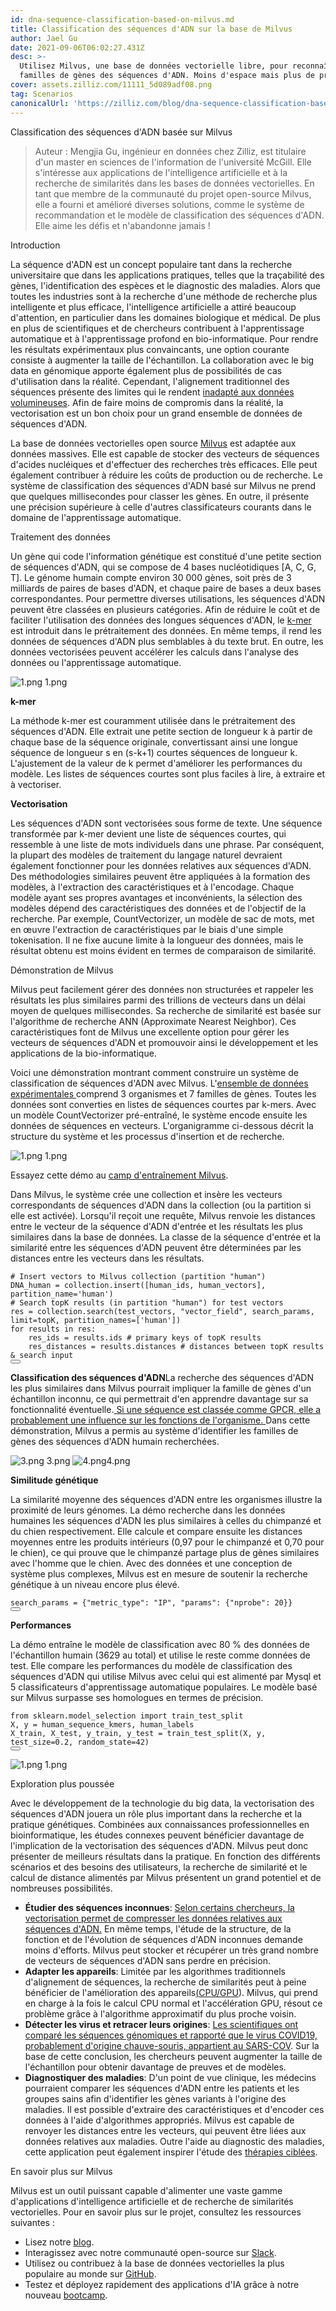 ```yaml
---
id: dna-sequence-classification-based-on-milvus.md
title: Classification des séquences d'ADN sur la base de Milvus
author: Jael Gu
date: 2021-09-06T06:02:27.431Z
desc: >-
  Utilisez Milvus, une base de données vectorielle libre, pour reconnaître les
  familles de gènes des séquences d'ADN. Moins d'espace mais plus de précision.
cover: assets.zilliz.com/11111_5d089adf08.png
tag: Scenarios
canonicalUrl: 'https://zilliz.com/blog/dna-sequence-classification-based-on-milvus'
---
```

<custom-h1>Classification des séquences d'ADN basée sur Milvus</custom-h1><blockquote>
<p>Auteur : Mengjia Gu, ingénieur en données chez Zilliz, est titulaire d'un master en sciences de l'information de l'université McGill. Elle s'intéresse aux applications de l'intelligence artificielle et à la recherche de similarités dans les bases de données vectorielles. En tant que membre de la communauté du projet open-source Milvus, elle a fourni et amélioré diverses solutions, comme le système de recommandation et le modèle de classification des séquences d'ADN. Elle aime les défis et n'abandonne jamais !</p>
</blockquote>
<custom-h1>Introduction</custom-h1><p>La séquence d'ADN est un concept populaire tant dans la recherche universitaire que dans les applications pratiques, telles que la traçabilité des gènes, l'identification des espèces et le diagnostic des maladies. Alors que toutes les industries sont à la recherche d'une méthode de recherche plus intelligente et plus efficace, l'intelligence artificielle a attiré beaucoup d'attention, en particulier dans les domaines biologique et médical. De plus en plus de scientifiques et de chercheurs contribuent à l'apprentissage automatique et à l'apprentissage profond en bio-informatique. Pour rendre les résultats expérimentaux plus convaincants, une option courante consiste à augmenter la taille de l'échantillon. La collaboration avec le big data en génomique apporte également plus de possibilités de cas d'utilisation dans la réalité. Cependant, l'alignement traditionnel des séquences présente des limites qui le rendent <a href="https://www.frontiersin.org/articles/10.3389/fbioe.2020.01032/full#h5">inadapté aux données volumineuses</a>. Afin de faire moins de compromis dans la réalité, la vectorisation est un bon choix pour un grand ensemble de données de séquences d'ADN.</p>
<p>La base de données vectorielles open source <a href="https://milvus.io/docs/v2.0.x/overview.md">Milvus</a> est adaptée aux données massives. Elle est capable de stocker des vecteurs de séquences d'acides nucléiques et d'effectuer des recherches très efficaces. Elle peut également contribuer à réduire les coûts de production ou de recherche. Le système de classification des séquences d'ADN basé sur Milvus ne prend que quelques millisecondes pour classer les gènes. En outre, il présente une précision supérieure à celle d'autres classificateurs courants dans le domaine de l'apprentissage automatique.</p>
<custom-h1>Traitement des données</custom-h1><p>Un gène qui code l'information génétique est constitué d'une petite section de séquences d'ADN, qui se compose de 4 bases nucléotidiques [A, C, G, T]. Le génome humain compte environ 30 000 gènes, soit près de 3 milliards de paires de bases d'ADN, et chaque paire de bases a deux bases correspondantes. Pour permettre diverses utilisations, les séquences d'ADN peuvent être classées en plusieurs catégories. Afin de réduire le coût et de faciliter l'utilisation des données des longues séquences d'ADN, le <a href="https://en.wikipedia.org/wiki/K-mer#:~:text=Usually%2C%20the%20term%20k%2Dmer,total%20possible%20k%2Dmers%2C%20where">k-mer </a>est introduit dans le prétraitement des données. En même temps, il rend les données de séquences d'ADN plus semblables à du texte brut. En outre, les données vectorisées peuvent accélérer les calculs dans l'analyse des données ou l'apprentissage automatique.</p>
<p>
  
   <span class="img-wrapper"> <img translate="no" src="https://assets.zilliz.com/1_a7469e9eac.png" alt="1.png" class="doc-image" id="1.png" />
   </span> <span class="img-wrapper"> <span>1.png</span> </span></p>
<p><strong>k-mer</strong></p>
<p>La méthode k-mer est couramment utilisée dans le prétraitement des séquences d'ADN. Elle extrait une petite section de longueur k à partir de chaque base de la séquence originale, convertissant ainsi une longue séquence de longueur s en (s-k+1) courtes séquences de longueur k. L'ajustement de la valeur de k permet d'améliorer les performances du modèle. Les listes de séquences courtes sont plus faciles à lire, à extraire et à vectoriser.</p>
<p><strong>Vectorisation</strong></p>
<p>Les séquences d'ADN sont vectorisées sous forme de texte. Une séquence transformée par k-mer devient une liste de séquences courtes, qui ressemble à une liste de mots individuels dans une phrase. Par conséquent, la plupart des modèles de traitement du langage naturel devraient également fonctionner pour les données relatives aux séquences d'ADN. Des méthodologies similaires peuvent être appliquées à la formation des modèles, à l'extraction des caractéristiques et à l'encodage. Chaque modèle ayant ses propres avantages et inconvénients, la sélection des modèles dépend des caractéristiques des données et de l'objectif de la recherche. Par exemple, CountVectorizer, un modèle de sac de mots, met en œuvre l'extraction de caractéristiques par le biais d'une simple tokenisation. Il ne fixe aucune limite à la longueur des données, mais le résultat obtenu est moins évident en termes de comparaison de similarité.</p>
<custom-h1>Démonstration de Milvus</custom-h1><p>Milvus peut facilement gérer des données non structurées et rappeler les résultats les plus similaires parmi des trillions de vecteurs dans un délai moyen de quelques millisecondes. Sa recherche de similarité est basée sur l'algorithme de recherche ANN (Approximate Nearest Neighbor). Ces caractéristiques font de Milvus une excellente option pour gérer les vecteurs de séquences d'ADN et promouvoir ainsi le développement et les applications de la bio-informatique.</p>
<p>Voici une démonstration montrant comment construire un système de classification de séquences d'ADN avec Milvus. L'<a href="https://www.kaggle.com/nageshsingh/dna-sequence-dataset">ensemble de données expérimentales </a>comprend 3 organismes et 7 familles de gènes. Toutes les données sont converties en listes de séquences courtes par k-mers. Avec un modèle CountVectorizer pré-entraîné, le système encode ensuite les données de séquences en vecteurs. L'organigramme ci-dessous décrit la structure du système et les processus d'insertion et de recherche.</p>
<p>
  
   <span class="img-wrapper"> <img translate="no" src="https://assets.zilliz.com/1_ebd89660f6.png" alt="1.png" class="doc-image" id="1.png" />
   </span> <span class="img-wrapper"> <span>1.png</span> </span></p>
<p>Essayez cette démo au <a href="https://github.com/milvus-io/bootcamp/tree/master/solutions/dna_sequence_classification">camp d'entraînement Milvus</a>.</p>
<p>Dans Milvus, le système crée une collection et insère les vecteurs correspondants de séquences d'ADN dans la collection (ou la partition si elle est activée). Lorsqu'il reçoit une requête, Milvus renvoie les distances entre le vecteur de la séquence d'ADN d'entrée et les résultats les plus similaires dans la base de données. La classe de la séquence d'entrée et la similarité entre les séquences d'ADN peuvent être déterminées par les distances entre les vecteurs dans les résultats.</p>
<pre><code translate="no"><span class="hljs-comment"># Insert vectors to Milvus collection (partition &quot;human&quot;)</span>
DNA_human = collection.insert([human_ids, human_vectors], partition_name=<span class="hljs-string">&#x27;human&#x27;</span>)
<span class="hljs-comment"># Search topK results (in partition &quot;human&quot;) for test vectors</span>
res = collection.search(test_vectors, <span class="hljs-string">&quot;vector_field&quot;</span>, search_params, limit=topK, partition_names=[<span class="hljs-string">&#x27;human&#x27;</span>])
<span class="hljs-keyword">for</span> results <span class="hljs-keyword">in</span> res:
    res_ids = results.ids <span class="hljs-comment"># primary keys of topK results</span>
    res_distances = results.distances <span class="hljs-comment"># distances between topK results &amp; search input</span>
<button class="copy-code-btn"></button></code></pre>
<p><strong>Classification des séquences d'ADN</strong>La recherche des séquences d'ADN les plus similaires dans Milvus pourrait impliquer la famille de gènes d'un échantillon inconnu, ce qui permettrait d'en apprendre davantage sur sa fonctionnalité éventuelle.<a href="https://www.nature.com/scitable/topicpage/gpcr-14047471/"> Si une séquence est classée comme GPCR, elle a probablement une influence sur les fonctions de l'organisme. </a>Dans cette démonstration, Milvus a permis au système d'identifier les familles de gènes des séquences d'ADN humain recherchées.</p>
<p>
  
   <span class="img-wrapper"> <img translate="no" src="https://assets.zilliz.com/3_1616da5bb0.png" alt="3.png" class="doc-image" id="3.png" />
   </span> <span class="img-wrapper"> <span>3.png</span> </span> <span class="img-wrapper"> <img translate="no" src="https://assets.zilliz.com/4_d719b22fc7.png" alt="4.png" class="doc-image" id="4.png" /><span>4.png</span> </span></p>
<p><strong>Similitude génétique</strong></p>
<p>La similarité moyenne des séquences d'ADN entre les organismes illustre la proximité de leurs génomes. La démo recherche dans les données humaines les séquences d'ADN les plus similaires à celles du chimpanzé et du chien respectivement. Elle calcule et compare ensuite les distances moyennes entre les produits intérieurs (0,97 pour le chimpanzé et 0,70 pour le chien), ce qui prouve que le chimpanzé partage plus de gènes similaires avec l'homme que le chien. Avec des données et une conception de système plus complexes, Milvus est en mesure de soutenir la recherche génétique à un niveau encore plus élevé.</p>
<pre><code translate="no">search_params = {<span class="hljs-string">&quot;metric_type&quot;</span>: <span class="hljs-string">&quot;IP&quot;</span>, <span class="hljs-string">&quot;params&quot;</span>: {<span class="hljs-string">&quot;nprobe&quot;</span>: <span class="hljs-number">20</span>}}
<button class="copy-code-btn"></button></code></pre>
<p><strong>Performances</strong></p>
<p>La démo entraîne le modèle de classification avec 80 % des données de l'échantillon humain (3629 au total) et utilise le reste comme données de test. Elle compare les performances du modèle de classification des séquences d'ADN qui utilise Milvus avec celui qui est alimenté par Mysql et 5 classificateurs d'apprentissage automatique populaires. Le modèle basé sur Milvus surpasse ses homologues en termes de précision.</p>
<pre><code translate="no"><span class="hljs-keyword">from</span> sklearn.<span class="hljs-property">model_selection</span> <span class="hljs-keyword">import</span> train_test_split
X, y = human_sequence_kmers, human_labels
X_train, X_test, y_train, y_test = <span class="hljs-title function_">train_test_split</span>(X, y, test_size=<span class="hljs-number">0.2</span>, random_state=<span class="hljs-number">42</span>)
<button class="copy-code-btn"></button></code></pre>
<p>
  
   <span class="img-wrapper"> <img translate="no" src="https://assets.zilliz.com/1_6541a7dec6.png" alt="1.png" class="doc-image" id="1.png" />
   </span> <span class="img-wrapper"> <span>1.png</span> </span></p>
<custom-h1>Exploration plus poussée</custom-h1><p>Avec le développement de la technologie du big data, la vectorisation des séquences d'ADN jouera un rôle plus important dans la recherche et la pratique génétiques. Combinées aux connaissances professionnelles en bioinformatique, les études connexes peuvent bénéficier davantage de l'implication de la vectorisation des séquences d'ADN. Milvus peut donc présenter de meilleurs résultats dans la pratique. En fonction des différents scénarios et des besoins des utilisateurs, la recherche de similarité et le calcul de distance alimentés par Milvus présentent un grand potentiel et de nombreuses possibilités.</p>
<ul>
<li><strong>Étudier des séquences inconnues</strong>: <a href="https://iopscience.iop.org/article/10.1088/1742-6596/1453/1/012071/pdf">Selon certains chercheurs, la vectorisation permet de compresser les données relatives aux séquences d'ADN.</a> En même temps, l'étude de la structure, de la fonction et de l'évolution de séquences d'ADN inconnues demande moins d'efforts. Milvus peut stocker et récupérer un très grand nombre de vecteurs de séquences d'ADN sans perdre en précision.</li>
<li><strong>Adapter les appareils</strong>: Limitée par les algorithmes traditionnels d'alignement de séquences, la recherche de similarités peut à peine bénéficier de l'amélioration des appareils<a href="https://www.ncbi.nlm.nih.gov/pmc/articles/PMC7884812/">(</a><a href="https://mjeer.journals.ekb.eg/article_146090.html">CPU/GPU</a>). Milvus, qui prend en charge à la fois le calcul CPU normal et l'accélération GPU, résout ce problème grâce à l'algorithme approximatif du plus proche voisin.</li>
<li><strong>Détecter les virus et retracer leurs origines</strong>: <a href="https://www.nature.com/articles/s41586-020-2012-7?fbclid=IwAR2hxnXb9nLWgA8xexEoNrCNH8WHqvHhhbN38aSm48AaH6fTzGMB1BLljf4">Les scientifiques ont comparé les séquences génomiques et rapporté que le virus COVID19, probablement d'origine chauve-souris, appartient au SARS-COV</a>. Sur la base de cette conclusion, les chercheurs peuvent augmenter la taille de l'échantillon pour obtenir davantage de preuves et de modèles.</li>
<li><strong>Diagnostiquer des maladies</strong>: D'un point de vue clinique, les médecins pourraient comparer les séquences d'ADN entre les patients et les groupes sains afin d'identifier les gènes variants à l'origine des maladies. Il est possible d'extraire des caractéristiques et d'encoder ces données à l'aide d'algorithmes appropriés. Milvus est capable de renvoyer les distances entre les vecteurs, qui peuvent être liées aux données relatives aux maladies. Outre l'aide au diagnostic des maladies, cette application peut également inspirer l'étude des <a href="https://www.frontiersin.org/articles/10.3389/fgene.2021.680117/full">thérapies ciblées</a>.</li>
</ul>
<custom-h1>En savoir plus sur Milvus</custom-h1><p>Milvus est un outil puissant capable d'alimenter une vaste gamme d'applications d'intelligence artificielle et de recherche de similarités vectorielles. Pour en savoir plus sur le projet, consultez les ressources suivantes :</p>
<ul>
<li>Lisez notre <a href="https://milvus.io/blog">blog</a>.</li>
<li>Interagissez avec notre communauté open-source sur <a href="https://milvusio.slack.com/join/shared_invite/zt-e0u4qu3k-bI2GDNys3ZqX1YCJ9OM~GQ#/shared-invite/email">Slack</a>.</li>
<li>Utilisez ou contribuez à la base de données vectorielles la plus populaire au monde sur <a href="https://github.com/milvus-io/milvus/">GitHub</a>.</li>
<li>Testez et déployez rapidement des applications d'IA grâce à notre nouveau <a href="https://github.com/milvus-io/bootcamp">bootcamp</a>.</li>
</ul>
